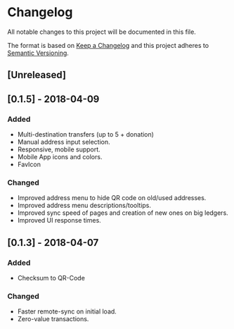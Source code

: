 # Changelog

All notable changes to this project will be documented in this file.

The format is based on [Keep a Changelog](http://keepachangelog.com/en/1.0.0/)
and this project adheres to [Semantic Versioning](http://semver.org/spec/v2.0.0.html).

## [Unreleased]

## [0.1.5] - 2018-04-09

### Added

* Multi-destination transfers (up to 5 + donation)
* Manual address input selection.
* Responsive, mobile support.
* Mobile App icons and colors.
* FavIcon

### Changed

* Improved address menu to hide QR code on old/used addresses.
* Improved address menu descriptions/tooltips.
* Improved sync speed of pages and creation of new ones on big ledgers.
* Improved UI response times.

## [0.1.3] - 2018-04-07

### Added

* Checksum to QR-Code

### Changed

* Faster remote-sync on initial load.
* Zero-value transactions.

